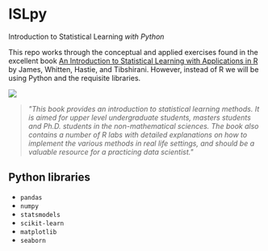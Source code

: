 # ISLpy
Introduction to Statistical Learning _with Python_

This repo works through the conceptual and applied exercises found in the excellent book [An Introduction to Statistical Learning with Applications in R](https://www-bcf.usc.edu/~gareth/ISL/) by James, Whitten, Hastie, and Tibshirani. However, instead of R we will be using Python and the requisite libraries.

<img src="https://images-na.ssl-images-amazon.com/images/I/41EaH4W9LVL._SX332_BO1,204,203,200_.jpg">

>_"This book provides an introduction to statistical learning methods. It is aimed for upper level undergraduate students, masters students and Ph.D. students in the non-mathematical sciences. The book also contains a number of R labs with detailed explanations on how to implement the various methods in real life settings, and should be a valuable resource for a practicing data scientist."_

## Python libraries
- `pandas`
- `numpy`
- `statsmodels`
- `scikit-learn`
- `matplotlib`
- `seaborn`

